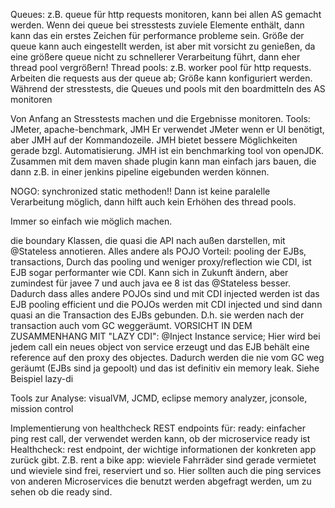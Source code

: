 Queues: z.B. queue für http requests monitoren, kann bei allen AS gemacht werden. Wenn dei queue bei stresstests zuviele Elemente enthält, dann kann das ein erstes Zeichen für performance probleme sein. Größe der queue kann auch eingestellt werden, ist aber mit vorsicht zu genießen, da eine größere queue nicht zu schnellerer Verarbeitung führt, dann eher thread pool vergrößern!
Thread pools: z.B. worker pool für http requests. Arbeiten die requests aus der queue ab; Größe kann konfiguriert werden.
Während der stresstests, die Queues und pools mit den boardmitteln des AS monitoren

Von Anfang an Stresstests machen und die Ergebnisse monitoren.
Tools: JMeter, apache-benchmark, JMH
Er verwendet JMeter wenn er UI benötigt, aber JMH auf der Kommandozeile. JMH bietet bessere Möglichkeiten gerade bzgl. Automatisierung. JMH ist ein benchmarking tool von openJDK. Zusammen mit dem maven shade plugin kann man einfach jars bauen, die dann z.B. in einer jenkins pipeline eigebunden werden können.

NOGO: synchronized static methoden!! Dann ist keine paralelle Verarbeitung möglich, dann hilft auch kein Erhöhen des thread pools.



Immer so einfach wie möglich machen.

die boundary Klassen, die quasi die API nach außen darstellen, mit @Stateless annotieren. Alles andere als POJO
Vorteil: pooling der EJBs, transactions,
Durch das pooling und weniger proxy/reflection wie CDI, ist EJB sogar performanter wie CDI. Kann sich in Zukunft ändern, aber zumindest für javee 7 und auch java ee 8 ist das @Stateless besser. Dadurch dass alles andere POJOs sind und mit CDI injected werden ist das EJB pooling efficient und die POJOs werden mit CDI injected und sind dann quasi an die Transaction des EJBs gebunden. D.h. sie werden nach der transaction auch vom GC weggeräumt.
VORSICHT IN DEM ZUSAMMENHANG MIT "LAZY CDI":
@Inject
Instance<ServiceClass> service;
Hier wird bei jedem call ein neues object von service erzeugt und das EJB behält eine reference auf den proxy des objectes. Dadurch werden die nie vom GC weg geräumt (EJBs sind ja gepoolt) und das ist definitiv ein memory leak. Siehe Beispiel lazy-di




Tools zur Analyse: visualVM, JCMD, eclipse memory analyzer, jconsole, mission control


Implementierung von healthcheck REST endpoints für:
ready: einfacher ping rest call, der verwendet werden kann, ob der microservice ready ist
Healthcheck: rest endpoint, der wichtige informationen der konkreten app zurück gibt. Z.B. rent a bike app: wieviele Fahrräder sind gerade vermietet und wieviele sind frei, reserviert und so. Hier sollten auch die ping services von anderen Microservices die benutzt werden abgefragt werden, um zu sehen ob die ready sind.

 